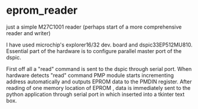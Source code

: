 # eprom_reader
just a simple M27C1001 reader (perhaps start of a more comprehensive reader and writer)

I have used microchip's explorer16/32 dev. board and dspic33EP512MU810. 
Essential part of the hardware is to configure parallel master port of the dspic. 

First off all a "read" command is sent to the dspic through serial port. 
When hardware detects "read" command PMP module starts incrementing address automatically and outputs EPROM data to the PMDIN register. 
After reading of one memory location of EPROM , data is immediately sent to the python application through serial port in which inserted into a tkinter text box.  
